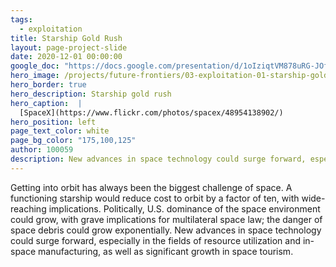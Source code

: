 ```yaml
---
tags:
  - exploitation
title: Starship Gold Rush
layout: page-project-slide
date: 2020-12-01 00:00:00
google_doc: "https://docs.google.com/presentation/d/1oIziqtVM878uRG-JOfrQNvGFsQWKP_S_W8cLkhQlXvA/edit#slide=id.g8cac20a276_4_64"
hero_image: /projects/future-frontiers/03-exploitation-01-starship-gold-rush-01.jpg
hero_border: true
hero_description: Starship gold rush
hero_caption:  |
  [SpaceX](https://www.flickr.com/photos/spacex/48954138902/)
hero_position: left
page_text_color: white
page_bg_color: "175,100,125"
author: 100059
description: New advances in space technology could surge forward, especially in the fields of resource utilization and in-space manufacturing, as well as significant growth in space tourism.
---
```

Getting into orbit has always been the biggest challenge of space. A functioning starship would reduce cost to orbit by a factor of ten, with wide-reaching implications. Politically, U.S. dominance of the space environment could grow, with grave implications for multilateral space law; the danger of space debris could grow exponentially. New advances in space technology could surge forward, especially in the fields of resource utilization and in-space manufacturing, as well as significant growth in space tourism.  
